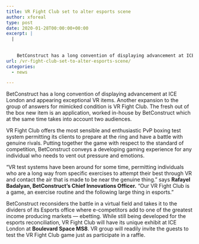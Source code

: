 ```yaml
---
title: VR Fight Club set to alter esports scene
author: xforeal 
type: post
date: 2020-01-28T00:00:00+00:00
excerpt: |
  |
     
    
    BetConstruct has a long convention of displaying advancement at ICE London and appearing exceptional VR products
url: /vr-fight-club-set-to-alter-esports-scene/
categories:
  - news

---
```

BetConstruct has a long convention of displaying advancement at ICE London and appearing exceptional VR items. Another expansion to the group of answers for mimicked condition is VR Fight Club. The fresh out of the box new item is an application, worked in-house by BetConstruct which at the same time takes into account two audiences.&nbsp;

VR Fight Club offers the most sensible and enthusiastic PvP boxing test system permitting its clients to prepare at the ring and have a battle with genuine rivals. Putting together the game with respect to the standard of competition, BetConstruct conveys a developing gaming experience for any individual who needs to vent out pressure and emotions.&nbsp;

&ldquo;VR test systems have been around for some time, permitting individuals who are a long way from specific exercises to attempt their best through VR and contact the air that is made to be near the genuine thing.&rdquo; says **Rafayel Badalyan, BetConstruct&rsquo;s Chief Innovations Officer.** &ldquo;Our VR Fight Club is a game, an exercise routine and the following large thing in esports.&rdquo;

BetConstruct reconsiders the battle in a virtual field and takes it to the dividers of its Esports office where e-competitors add to one of the greatest income producing markets &#8212; ebetting. While still being developed for the esports reconciliation, VR Fight Club will have its unique exhibit at ICE London at **Boulevard Space MS8**. VR group will readily invite the guests to test the VR Fight Club game just as participate in a raffle.